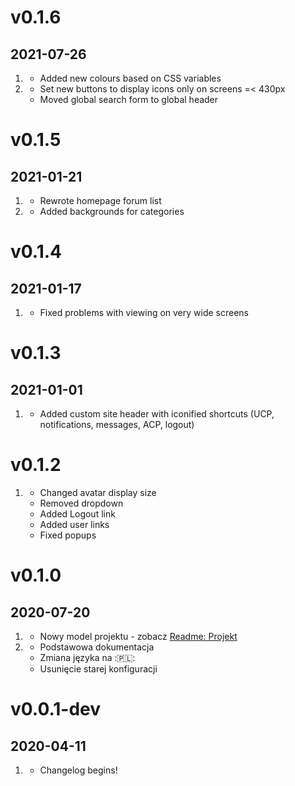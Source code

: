 # v0.1.6
## 2021-07-26
1. [](#new)
    * Added new colours based on CSS variables
2. [](#improved)
    * Set new buttons to display icons only on screens =< 430px
    * Moved global search form to global header

# v0.1.5
## 2021-01-21
1. [](#improved)
    * Rewrote homepage forum list
2. [](#new)
    * Added backgrounds for categories

# v0.1.4
## 2021-01-17
1. [](#fixed)
    * Fixed problems with viewing on very wide screens

# v0.1.3
## 2021-01-01
1. [](#new)
    * Added custom site header with iconified shortcuts (UCP, notifications, messages, ACP, logout)

# v0.1.2
1. [](#fixed)
    * Changed avatar display size
    * Removed dropdown
    * Added Logout link
    * Added user links
    * Fixed popups
# v0.1.0
## 2020-07-20

1. [](#new)
    * Nowy model projektu - zobacz [Readme: Projekt](./Readme.md#Model-projektu)
2. [](#improved)
    *  Podstawowa dokumentacja
    *  Zmiana języka na :🇵🇱:
    *  Usunięcie starej konfiguracji  

# v0.0.1-dev
## 2020-04-11
1. [](#new)
    * Changelog begins!
    
